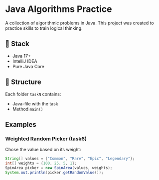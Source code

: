 # Java Algorithms Practice 

A collection of algorithmic problems in Java.
This project was created to practice skills to train logical thinking.

## 🔧 Stack
- Java 17+
- IntelliJ IDEA
- Pure Java Core

## 📁 Structure
Each folder `taskN` contains:
- Java-file with the task
- Method `main()`


##  Examples

### Weighted Random Picker (task6)
Chose the value based on its weight:

```java
String[] values = {"Common", "Rare", "Epic", "Legendary"};
int[] weights = {100, 25, 5, 1};
SpinArea picker = new SpinArea(values, weights);
System.out.println(picker.getRandomValue());
